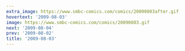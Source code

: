 ```yaml
---
extra_image: https://www.smbc-comics.com/comics/20090803after.gif
hovertext: '2009-08-03'
image: https://www.smbc-comics.com/comics/20090803.gif
next: '2009-08-04'
prev: '2009-08-02'
title: '2009-08-03'
---
```

